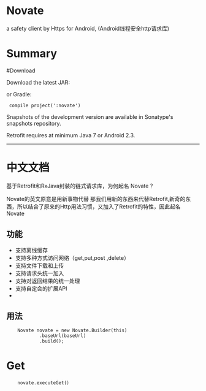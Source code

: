 # Novate
   a  safety client by Https for Android,  (Android线程安全http请求库)

# Summary



#Download

Download the latest JAR:

or Gradle:

     compile project(':novate')
  
Snapshots of the development version are available in Sonatype's snapshots repository.

Retrofit requires at minimum Java 7 or Android 2.3.


--------------------------


# 中文文档

  基于Retrofit和RxJava封装的链式请求库，为何起名 Novate？
  
  Novate的英文原意是用新事物代替
  那我们用新的东西来代替Retrofit,新奇的东西，所以结合了原来的Http用法习惯，又加入了Retrofit的特性，因此起名 Novate

功能
----

   - 支持离线缓存
   - 支持多种方式访问网络（get,put,post ,delete）
   - 支持文件下载和上传
   - 支持请求头统一加入
   - 支持对返回结果的统一处理
   - 支持自定会的扩展API
   - 
   
用法
----

        Novate novate = new Novate.Builder(this)
                .baseUrl(baseUrl)
                .build();
                
       
# Get
        
        novate.executeGet(）
        
        

